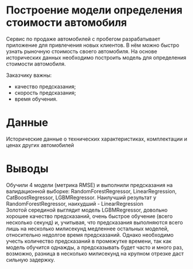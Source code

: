 # Построение модели определения стоимости автомобиля
Сервис по продаже автомобилей с пробегом  разрабатывает приложение для привлечения новых клиентов. В нём можно быстро узнать рыночную стоимость своего автомобиля. На основе исторических данных необходимо построить модель для определения стоимости автомобиля.  

Заказчику важны:
- качество предсказания;
- скорость предсказания;
- время обучения.

# Данные
Исторические данные о технических характеристиках, комплектации и ценах других автомобилей

# Выводы
Обучили 4 модели (метрика RMSE) и выполнили предсказания на валидационной выборке: RandomForestRegressor, LinearRegression, CatBoostRegressor, LGBMRegressor. Наилучший результат у RandomForestRegressor, наихудший - LinearRegression  
Золотой серединой выглядит модель LGBMRegressor, довольно хорошее качество предсказаний, очень быстрое обучение (всего несколько секунд) и, учитывая, что предсказания выполняются всего лишь на несколько милисекунд медленнее остальных моделей, относительно недолгое время предсказаний.
Однако необходимо учесть количество предсказаний в промежутке времени, так как модель обучится однажды, а предсказывать будет часто и много раз, возможно, разница в несколько милисекунд на крупном отрезке даст сильную задержку.
